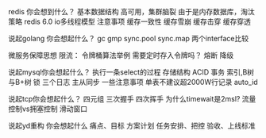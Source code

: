 redis 你会想到什么？
	基本数据结构
	高可用，集群脑裂
	由于是内存数据库，淘汰策略
	redis 6.0 io多线程模型
	注意事项
		缓存一致性
		缓存雪崩
		缓存击穿
		缓存穿透

说起golang 你会想起什么？
	gc
	gmp
	sync.pool
	sync.map
	两个interface比较

微服务保障思想
	限流：
		令牌桶算法举例
		需要定时存入令牌吗？
	熔断
	降级

说起mysql你会想起什么？
	执行一条select的过程
	存储结构
	ACID
	事务
	索引,B树与B+树
	锁
	三个日志
	主从同步
	一些注意事项
		单表不建议超2000W行记录
		auto_id

说起tcp你会想起什么？
	四元组
	三次握手
	四次挥手
	为什么timewait是2msl?
	流量控制vs拥塞控制
	滑动窗口

说起yd重构 你会想起什么
	痛点、目标
	方案计划
	任务安排、把控
	验收、上线标准